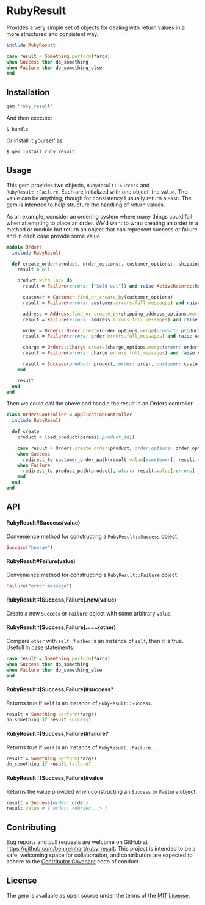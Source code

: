 # RubyResult

Provides a very simple set of objects for dealing with return values in a more structured and consistent way.

```ruby
include RubyResult

case result = Something.perform(*args)
when Success then do_something
when Failure then do_something_else
end
```

## Installation

```ruby
gem 'ruby_result'
```

And then execute:

    $ bundle

Or install it yourself as:

    $ gem install ruby_result

## Usage

This gem provides two objects, `RubyResult::Success` and `RubyResult::Failure`. Each are initialized with one object, the `value`. The value can be anything, though for consistency I usually return a `Hash`. The gem is intended to help structure the handling of return values.

As an example, consider an ordering system where many things could fail when attempting to place an order. We'd want to wrap creating an order in a method or module but return an object that can represent success or failure and in each case provide some value.


```ruby
module Orders
  include RubyResult

  def create_order(product, order_options:, customer_options:, shipping_address_options:, charge_options:)
    result = nil

    product.with_lock do
      result = Failure(errors: ["Sold out"]) and raise ActiveRecord::Rollback if product.sold_out?

      customer = Customer.find_or_create_by(customer_options)
      result = Failure(errors: customer.errors.full_messages) and raise ActiveRecord::Rollback unless customer.valid?

      address = Address.find_or_create_by(shipping_address_options.merge(customer: customer))
      result = Failure(errors: address.errors.full_messages) and raise ActiveRecord::Rollback unless address.valid?

      order = Orders::Order.create(order_options.merge(product: product, customer: customer))
      result = Failure(errors: order.errors.full_messages) and raise ActiveRecord::Rollback unless order.valid?

      charge = Orders::Charge.create(charge_options.merge(order: order))
      result = Failure(errors: charge.errors.full_messages) and raise ActiveRecord::Rollback unless charge.valid?

      result = Success(product: product, order: order, customer: customer, address: address, charge: charge)
    end

    result
  end
end
```

Then we could call the above and handle the result in an Orders controller.

```ruby
class OrdersController < ApplicationController
  include RubyResult

  def create
    product = load_product(params[:product_id])

    case result = Orders.create_order(product, order_options: order_options, customer_options: customer_options, shipping_address_options: shipping_address_options, charge_options: charge_options)
    when Success
      redirect_to customer_order_path(result.value[:customer], result.value[:order]), notice: "Successfully completed order"
    when Failure
      redirect_to product_path(product), alert: result.value[:errors].join(". ")
    end
  end
end
```

## API

#### RubyResult#Success(value)

Convenience method for constructing a `RubyResult::Success` object.

```ruby
Success("hooray")
```

#### RubyResult#Failure(value)

Convenience method for constructing a `RubyResult::Failure` object.

```ruby
Failure("error message")
```

#### RubyResult::[Success,Failure].new(value)

Create a new `Success` or `Failure` object with some arbitrary `value`.

#### RubyResult::[Success,Failure].===(other)

Compare `other` with `self`. If `other` is an instance of `self`, then it is true. Usefull in case statements.

```ruby
case result = Something.perform(*args)
when Success then do_something
when Failure then do_something_else
end
```

#### RubyResult::[Success,Failure]#success?

Returns true if `self` is an instance of `RubyResult::Success`.

```ruby
result = Something.perform(*args)
do_something if result.success?
```

#### RubyResult::[Success,Failure]#failure?

Returns true if `self` is an instance of `RubyResult::Failure`.

```ruby
result = Something.perform(*args)
do_something if result.failure?
```

#### RubyResult::[Success,Failure]#value

Returns the value provided when constructing an `Success` or `Failure` object.

```ruby
result = Success(order: order)
result.value # { order: <#Order...> }
```


## Contributing

Bug reports and pull requests are welcome on GitHub at https://github.com/benjreinhart/ruby_result. This project is intended to be a safe, welcoming space for collaboration, and contributors are expected to adhere to the [Contributor Covenant](http://contributor-covenant.org) code of conduct.


## License

The gem is available as open source under the terms of the [MIT License](http://opensource.org/licenses/MIT).

